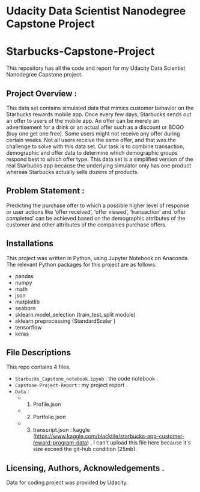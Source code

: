 # Udacity Data Scientist Nanodegree Capstone Project
# Starbucks-Capstone-Project
This repository has all the code and report for my Udacity Data Scientist Nanodegree Capstone project.

## Project Overview :
This data set contains simulated data that mimics customer behavior on the Starbucks rewards mobile app. Once every few days, Starbucks sends out an offer to users of the mobile app. An offer can be merely an advertisement for a drink or an actual offer such as a discount or BOGO (buy one get one free). Some users might not receive any offer during certain weeks.
Not all users receive the same offer, and that was the challenge to solve with this data set.
Our task is to combine transaction, demographic and offer data to determine which demographic groups respond best to which offer type. This data set is a simplified version of the real Starbucks app because the underlying simulator only has one product whereas Starbucks actually sells dozens of products.

## Problem Statement :
Predicting the purchase offer to which a possible higher level of response or user actions like ‘offer received’, ‘offer viewed’, ‘transaction’ and  ‘offer completed’ can be achieved based on the demographic attributes of the customer and other attributes of the companies purchase offers. 

## Installations
This project was written in Python, using Jupyter Notebook on Anaconda. The relevant Python packages for this project are as follows:

- pandas
- numpy
- math
- json
- matplotlib
- seaborn
- sklearn.model_selection (train_test_split module)
- sklearn.preprocessing (StandardScaler )
- tensorflow
- keras 

## File Descriptions
This repo contains 4 files. 
- `Starbucks_Capstone_notebook.ipynb` : the code notebook .
-  `Capstone-Project-Report` : my project report .
-   `Data` :
    - 1. Profile.json
    - 2. Portfolio.json
    - 3. transcript.json : kaggle (https://www.kaggle.com/blacktile/starbucks-app-customer-reward-program-data) ,  I can't upload this file here because it's size exceed the 
    git-hub condition (25mb).
    
## Licensing, Authors, Acknowledgements .
Data for coding project was provided by Udacity.
